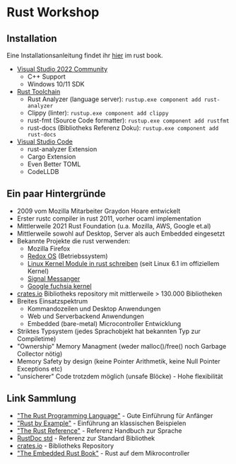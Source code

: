 # Rust Workshop

## Installation 

Eine Installationsanleitung findet ihr [hier](https://doc.rust-lang.org/stable/book/ch01-01-installation.html) im rust book.

* [Visual Studio 2022 Community](https://visualstudio.microsoft.com/de/downloads/)
    * C++ Support
    * Windows 10/11 SDK
* [Rust Toolchain](https://www.rust-lang.org/tools/install)
    * Rust Analyzer (language server): `rustup.exe component add rust-analyzer`
    * Clippy (linter):  `rustup.exe component add clippy`
    * rust-fmt (Source Code formatter): `rustup.exe component add rustfmt`
    * rust-docs (Bibliotheks Referenz Doku): `rustup.exe component add rust-docs`
* [Visual Studio Code](https://code.visualstudio.com/Download)
    * rust-analyzer Extension
    * Cargo Extension
    * Even Better TOML
    * CodeLLDB

## Ein paar Hintergründe

* 2009 vom Mozilla Mitarbeiter Graydon Hoare entwickelt
* Erster rustc compiler in rust 2011, vorher ocaml implementation
* Mittlerweile 2021 Rust Foundation (u.a. Mozilla, AWS, Google et.al)
* Mittlerweile sowohl auf Desktop, Server als auch Embedded eingesetzt
* Bekannte Projekte die rust verwenden:
    * Mozilla Firefox
    * [Redox OS](https://www.redox-os.org/) (Betriebssystem)
    * [Linux Kernel Module in rust schreiben](https://github.com/Rust-for-Linux) (seit Linux 6.1 im offiziellem Kernel)
    * [Signal Messanger](https://github.com/signalapp?language=rust)
    * [Google fuchsia kernel](https://fuchsia.dev/fuchsia-src/development/languages/rust)
* [crates.io](https://crates.io/) Bibliotheks repository mit mittlerweile > 130.000 Bibliotheken
* Breites Einsatzspektrum
  * Kommandozeilen und Desktop Anwendungen
  * Web und Serverbackend Anwendungen
  * Embedded (bare-metal) Microcontroller Entwicklung
* Striktes Typsystem (jedes Sprachobjekt hat bekannten Typ zur Compiletime)
* "Ownership" Memory Managment (weder malloc()/free() noch Garbage Collector nötig)
* Memory Safety by design (keine Pointer Arithmetik, keine Null Pointer Exceptions etc)
* "unsicherer" Code trotzdem möglich (unsafe Blöcke) - Hohe flexibilität


## Link Sammlung

* ["The Rust Programming Language"](https://doc.rust-lang.org/stable/book/title-page.html) - Gute Einführung für Anfänger
* ["Rust by Example"](https://doc.rust-lang.org/stable/rust-by-example/) - Einführung an klassischen Beispielen
* ["The Rust Reference"](https://doc.rust-lang.org/stable/reference/) - Referenz Handbuch zur Sprache
* [RustDoc std](https://doc.rust-lang.org/std/) - Referenz zur Standard Bibliothek
* [crates.io](https://crates.io/) - Bibliotheks Repository
* ["The Embedded Rust Book"](https://docs.rust-embedded.org/book/) - Rust auf dem Mikrocontroller 
